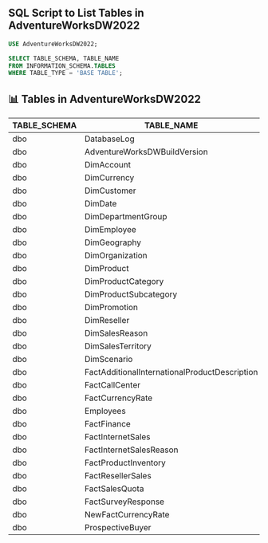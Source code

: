 ## SQL Script to List Tables in AdventureWorksDW2022

```sql
USE AdventureWorksDW2022;

SELECT TABLE_SCHEMA, TABLE_NAME
FROM INFORMATION_SCHEMA.TABLES
WHERE TABLE_TYPE = 'BASE TABLE';
```
## 📊 Tables in AdventureWorksDW2022

| TABLE_SCHEMA | TABLE_NAME |
|-------------|----------------------------------------------|
| dbo         | DatabaseLog                                 |
| dbo         | AdventureWorksDWBuildVersion               |
| dbo         | DimAccount                                  |
| dbo         | DimCurrency                                 |
| dbo         | DimCustomer                                 |
| dbo         | DimDate                                     |
| dbo         | DimDepartmentGroup                         |
| dbo         | DimEmployee                                |
| dbo         | DimGeography                               |
| dbo         | DimOrganization                            |
| dbo         | DimProduct                                 |
| dbo         | DimProductCategory                         |
| dbo         | DimProductSubcategory                      |
| dbo         | DimPromotion                               |
| dbo         | DimReseller                                |
| dbo         | DimSalesReason                             |
| dbo         | DimSalesTerritory                          |
| dbo         | DimScenario                                |
| dbo         | FactAdditionalInternationalProductDescription |
| dbo         | FactCallCenter                             |
| dbo         | FactCurrencyRate                           |
| dbo         | Employees                                  |
| dbo         | FactFinance                                |
| dbo         | FactInternetSales                          |
| dbo         | FactInternetSalesReason                   |
| dbo         | FactProductInventory                      |
| dbo         | FactResellerSales                         |
| dbo         | FactSalesQuota                            |
| dbo         | FactSurveyResponse                        |
| dbo         | NewFactCurrencyRate                       |
| dbo         | ProspectiveBuyer                          |
